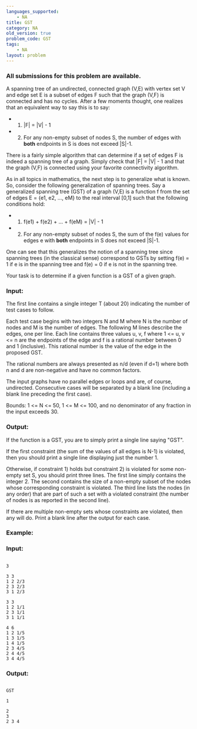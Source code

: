 ```yaml
---
languages_supported:
    - NA
title: GST
category: NA
old_version: true
problem_code: GST
tags:
    - NA
layout: problem
---
```

###  All submissions for this problem are available. 

A spanning tree of an undirected, connected graph (V,E) with vertex set V and edge set E is a subset of edges F such that the graph (V,F) is connected and has no cycles. After a few moments thought, one realizes that an equivalent way to say this is to say:

- 1) |F| = |V| - 1
- 2) For any non-empty subset of nodes S, the number of edges with **both** endpoints in S is does not exceed |S|-1.

There is a fairly simple algorithm that can determine if a set of edges F is indeed a spanning tree of a graph. Simply check that |F| = |V| - 1 and that the graph (V,F) is connected using your favorite connectivity algorithm.

As in all topics in mathematics, the next step is to generalize what is known. So, consider the following generalization of spanning trees. Say a generalized spanning tree (GST) of a graph (V,E) is a function f from the set of edges E = {e1, e2, ..., eM} to the real interval \[0,1\] such that the following conditions hold:

- 1) f(e1) + f(e2) + ... + f(eM) = |V| - 1
- 2) For any non-empty subset of nodes S, the sum of the f(e) values for edges e with **both** endpoints in S does not exceed |S|-1.

One can see that this generalizes the notion of a spanning tree since spanning trees (in the classical sense) correspond to GSTs by setting f(e) = 1 if e is in the spanning tree and f(e) = 0 if e is not in the spanning tree.

Your task is to determine if a given function is a GST of a given graph.

### Input:

The first line contains a single integer T (about 20) indicating the number of test cases to follow.

Each test case begins with two integers N and M where N is the number of nodes and M is the number of edges. The following M lines describe the edges, one per line. Each line contains three values u, v, f where 1 <= u, v <= n are the endpoints of the edge and f is a rational number between 0 and 1 (inclusive). This rational number is the value of the edge in the proposed GST.

The rational numbers are always presented as n/d (even if d=1) where both n and d are non-negative and have no common factors.

The input graphs have no parallel edges or loops and are, of course, undirected. Consecutive cases will be separated by a blank line (including a blank line preceding the first case).

Bounds: 1 <= N <= 50, 1 <= M <= 100, and no denominator of any fraction in the input exceeds 30.

### Output:

If the function is a GST, you are to simply print a single line saying "GST".

If the first constraint (the sum of the values of all edges is N-1) is violated, then you should print a single line displaying just the number 1.

Otherwise, if constraint 1) holds but constraint 2) is violated for some non-empty set S, you should print three lines. The first line simply contains the integer 2. The second contains the size of a non-empty subset of the nodes whose corresponding constraint is violated. The third line lists the nodes (in any order) that are part of such a set with a violated constraint (the number of nodes is as reported in the second line).

If there are multiple non-empty sets whose constraints are violated, then any will do. Print a blank line after the output for each case.

### Example:

### Input:

```

3

3 3
1 2 2/3
2 3 2/3
3 1 2/3

3 3
1 2 1/1
2 3 1/1
3 1 1/1

4 6
1 2 1/5
1 3 1/5
1 4 1/5
2 3 4/5
2 4 4/5
3 4 4/5

```
### Output:

```

GST

1

2
3
2 3 4

```